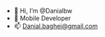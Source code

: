 - 👋 Hi, I’m @Danialbw
- 👀 Mobile Developer
- 📫 Danial.baghei@gmail.com

<!---
Danialbw/Danialbw is a ✨ special ✨ repository because its `README.md` (this file) appears on your GitHub profile.
You can click the Preview link to take a look at your changes.
--->
